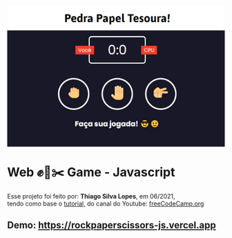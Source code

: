 <!---->
<div align="center">
<img src="./ReadMeFiles/app.jpg" align="center">
</div>

# Web ✊📃✂️ Game - Javascript

<p>Esse projeto foi feito por: <strong>Thiago Silva Lopes</strong>, em 06/2021,</br>
tendo como base o <a href="https://www.youtube.com/watch?v=jaVNP3nIAv0" target="_blank">tutorial,</a>
do canal do Youtube: <a href="https://www.youtube.com/channel/UC8butISFwT-Wl7EV0hUK0BQ" target="_blank">
freeCodeCamp.org</a></p>

## Demo: https://rockpaperscissors-js.vercel.app
